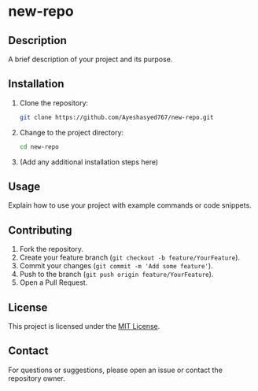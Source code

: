 # new-repo

## Description
A brief description of your project and its purpose.

## Installation

1. Clone the repository:
   ```sh
   git clone https://github.com/Ayeshasyed767/new-repo.git
   ```
2. Change to the project directory:
   ```sh
   cd new-repo
   ```
3. (Add any additional installation steps here)

## Usage

Explain how to use your project with example commands or code snippets.

## Contributing

1. Fork the repository.
2. Create your feature branch (`git checkout -b feature/YourFeature`).
3. Commit your changes (`git commit -m 'Add some feature'`).
4. Push to the branch (`git push origin feature/YourFeature`).
5. Open a Pull Request.

## License

This project is licensed under the [MIT License](LICENSE).

## Contact

For questions or suggestions, please open an issue or contact the repository owner.
